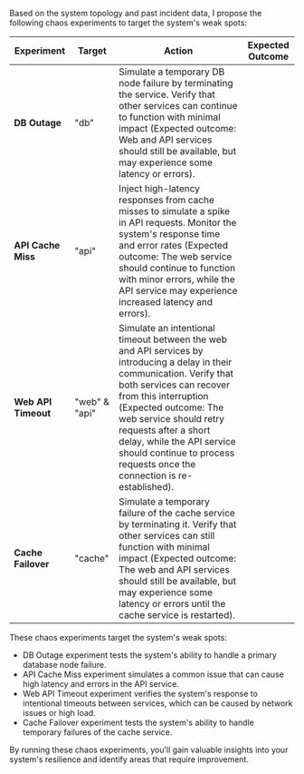 Based on the system topology and past incident data, I propose the following chaos experiments to target the system's weak spots:

| Experiment | Target | Action | Expected Outcome |
| --- | --- | --- | --- |
| **DB Outage** | "db" | Simulate a temporary DB node failure by terminating the service. Verify that other services can continue to function with minimal impact (Expected outcome: Web and API services should still be available, but may experience some latency or errors). | |
| **API Cache Miss** | "api" | Inject high-latency responses from cache misses to simulate a spike in API requests. Monitor the system's response time and error rates (Expected outcome: The web service should continue to function with minor errors, while the API service may experience increased latency and errors). | 
| **Web API Timeout** | "web" & "api" | Simulate an intentional timeout between the web and API services by introducing a delay in their communication. Verify that both services can recover from this interruption (Expected outcome: The web service should retry requests after a short delay, while the API service should continue to process requests once the connection is re-established). | 
| **Cache Failover** | "cache" | Simulate a temporary failure of the cache service by terminating it. Verify that other services can still function with minimal impact (Expected outcome: The web and API services should still be available, but may experience some latency or errors until the cache service is restarted).

These chaos experiments target the system's weak spots:

* DB Outage experiment tests the system's ability to handle a primary database node failure.
* API Cache Miss experiment simulates a common issue that can cause high latency and errors in the API service.
* Web API Timeout experiment verifies the system's response to intentional timeouts between services, which can be caused by network issues or high load.
* Cache Failover experiment tests the system's ability to handle temporary failures of the cache service.

By running these chaos experiments, you'll gain valuable insights into your system's resilience and identify areas that require improvement.